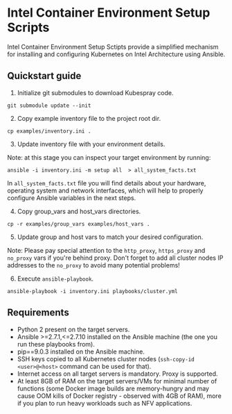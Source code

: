 # Intel Container Environment Setup Scripts

Intel Container Environment Setup Sctipts provide a simplified mechanism for installing and configuring Kubernetes on Intel Architecture using Ansible.

## Quickstart guide
1. Initialize git submodules to download Kubespray code.
```
git submodule update --init
```

2. Copy example inventory file to the project root dir.
```
cp examples/inventory.ini .
```

3. Update inventory file with your environment details.

Note: at this stage you can inspect your target environment by running:
```
ansible -i inventory.ini -m setup all  > all_system_facts.txt
```
In `all_system_facts.txt` file you will find details about your hardware, operating system and network interfaces, which will help to properly configure Ansible variables in the next steps.


4. Copy group\_vars and host\_vars directories.
```
cp -r examples/group_vars examples/host_vars .
```

5. Update group and host vars to match your desired configuration.

Note: Please pay special attention to the `http_proxy`, `https_proxy` and `no_proxy` vars if you're behind proxy. Don't forget to add all cluster nodes IP addresses to the `no_proxy` to avoid many potential problems!

6. Execute `ansible-playbook`.
```
ansible-playbook -i inventory.ini playbooks/cluster.yml
```

## Requirements
* Python 2 present on the target servers.
* Ansible >=2.7.1,<=2.7.10 installed on the Ansible machine (the one you run these playbooks from).
* pip==9.0.3 installed on the Ansible machine.
* SSH keys copied to all Kubernetes cluster nodes (`ssh-copy-id <user>@<host>` command can be used for that).
* Internet access on all target servers is mandatory. Proxy is supported.
* At least 8GB of RAM on the target servers/VMs for minimal number of functions (some Docker image builds are memory-hungry and may cause OOM kills of Docker registry - observed with 4GB of RAM), more if you plan to run heavy workloads such as NFV applications.
